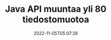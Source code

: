 ---
############################# Static ############################
layout: "product"
date: 2022-11-05T05:07:28
draft: false

product: "Conversion"
product_tag: "conversion"
platform: Java
platform_tag: java

############################# Head ############################
head_title: "Java Asiakirjan muunnossovellusliittymä | Muunna PDF Word Excel PPTX HTML -kuvia"
head_description: "Java Asiakirjan muunnossovellusliittymä. Muunna PDF Word DOC DOCX, Excel-laskentataulukot PPT PPTX, HTML, PSD, MPT MPP, sähköposti MSG EMLX, AutoCAD ja kuvatiedostomuodot."

############################# Header ############################
title: "Java API muuntaa yli 80 tiedostomuotoa"
description: "Yksinkertainen API integroida asiakirjojen ja kuvien muunnostoiminnot Java-sovelluksiin ilman ulkoisten ohjelmistojen asentamista."
button:
    enable: true
    icon: "fas fa-arrow-down"
    label: "Lataa ilmainen kokeiluversio"
    link: "https://downloads.groupdocs.com/conversion/java"

############################# SubMenu ############################
submenu:
    enable: true
    
    left:
        img_alt: "GroupDocs.Conversion for Java"
        image: "https://www.groupdocs.cloud/templates/groupdocs/images/product-logos/groupdocs-conversion-java.png"
        product: "GroupDocs.Conversion"
        platform: "Java"

    middle:
        button:
            # button loop
            - link: "#overview"
              text: "Yleiskatsaus"

            # button loop
            - link: "#features"
              text: "ominaisuudet"

            # button loop
            - link: "#support"
              text: "Tuki"

            # button loop
            - link: "https://products.groupdocs.app/conversion"
              text: "Live-demo"

            # button loop
            - link: "https://purchase.groupdocs.com/pricing/conversion/java"
              text: "Hinnoittelu"

    right:
        link_download: "https://downloads.groupdocs.com/conversion"
        link_learn: "https://docs.groupdocs.com/conversion/java/"
        link_buy: "https://purchase.groupdocs.com"

############################# Overview ############################
overview:
    enable: true
    content: |
      GroupDocs.Conversion for Java yhdistää tehokkaan joukon asiakirjojen muunnossovellusliittymiä kuvien ja asiakirjamuotojen näyttämiseen Java-sovelluksissa ilman lisäohjelmistojen asentamista. Se rasteroi asiakirjat natiivisti ja muuntaa ne SVG+HTML+CSS-muotoon, mikä parantaa asiakirjojen katselun laatua ja tuottaa todenmukaisen, korkealaatuisen tulosteen. Asiakirjan renderöintisovellusliittymän käyttäminen – tarkastele nopeasti PDF-, HTML-, XML-, Microsoft Office Word-, Excel-laskentataulukoita, PowerPoint-esityksiä, Outlook-sähköposteja, Visio-kaavioita, projekteja, metatiedostoja, kuvia ja monia muita tiedostomuotoja helposti ja vähemmän ohjelmointiriskejä. Se voi myös näyttää salasanalla suojattuja tiedostoja ja mahdollistaa asiakirjan esittämisen HTML-, kuva- tai PDF-muodossa renderöinnin jälkeen. Tiedostojen muunnoskirjastomme on melko muokattavissa, koska sen avulla voit näyttää koko asiakirjan tai tehdä sen osittain prosessin nopeuttamiseksi. GroupDocs.Conversion for Java API:n avulla voit tarkastella sivuja, tiettyä solualuetta laskentataulukossa tai jopa renderoida yksittäisen asiakirjakerroksen muodossa, kuten PDF ja CAD.

      GroupDocs.Conversion for Java -sovellusliittymän avulla voit renderöidä asiakirjoja merkinnöillä tai kommenteilla tai ilman niitä tuetuissa tiedostomuodoissa. Sen avulla voit myös lisätä mukautettuja kirjasinhakemistoja ja poimia asiakirjan perustietoja, kuten tiedostotyyppi, laajennus, nimi, sivumäärä jne.
    tabs:
      enable: true
      
      ## TAB ONE ##
      tab_one:
        description: |
          Seuraavassa on yleiskatsaus tuotteesta GroupDocs.Conversion for Java:
        
        right:
          enable: true
          icon: "fab fa-html5"
          title: "Yleiskatsaus"
          content: |
            * Tunnista tiedostotyyppi automaattisesti
            * Muunna asiakirjoja
            * Muunna esitykset
            * Muunna laskentataulukoita
            * Muunna rasterikuvia
            * Muunna PDF-asiakirjoja
            * Muunna muita muotoja
            * Käytä vesileimaa
            * Määritä tiedoston salasana
            * Mukauta muunnos

      ## TAB TWO ##
      tab_two:
        description: |
          GroupDocs.Conversion for Java tukee muuntamista kaikkien suosittujen ja yleisesti käytettyjen [asiakirjatiedostomuotojen] välillä (https://docs.groupdocs.com/conversion/net/supported-document-formats/).

        left:
          enable: true
          table:
            # table loop
            - title: "Muunna kohteesta:"
              content: |
                * **Asiakirjat**: DOC, DOCX, DOCM, DOT, DOTX, DOTM, RTF, TXT, ODT, OTT
                * **Laskentataulukot**: XLS, XLSX, XLSM, XLSB, CSV, XLS2003, ODS, TSV, XLT, XLTX, XLTM, XLAM, FODS, SXC
                * **Esitykset**: PPT, PPTX, PPS, PPSX, ODP, POT, POTX, POTM, PPTM, PPSM, FODP
                * **Kuvat**: TIF, TIFF, JPG, JPEG, PNG, GIF, BMP, ICO, DIB, JPC, JPEG-LS, JPEG2000
                * **Kannettava**: PDF, XPS, OXPS, EPUB
                * **HTML**: HTM, HTML, MHTML
                * **Metatiedostot**: EMZ, WMZ
                * **PhotoShop**: PSD
                * **Projekti**: MPP, MPT, MPX
                * **Outlook**: PST, OST
                * **Sähköposti**: MSG, EML, EMLX
                * **Kaaviot**: VSD, VSDX, VSDM, VSS, VSSM, VST, VSTM, VSX, VTX, VDW, VDX, SVG, SVGZ
                * **AutoCAD**: DXF, DWG, DWF, STL, IFC, DWT
                * **PostScript**: EPS, PS, PSL, CGM
                * **CorelDRAW**: CDR, CMX
                * **Muu**: VCF, PLT, LGS, OTG, MD, AI, LOG

        right:
          enable: true
          table:
            # table loop
            - title: "Muuntaa:"
              content: |
                * **Asiakirjat**: DOC, DOCX, DOCM, DOT, DOTX, DOTM, RTF, TXT, ODT, OTT
                * **Laskentataulukot**: XLS, XLSX, XLSM, XLSB, CSV, XLS2003, TSV, XLTX, ODS, XLAM, FODS, DIF, SXC
                * **Esitykset**: PPT, PPTX, PPS, PPSX, ODP, POTX, POTM, PPTM, PPSM, FODP
                * **Kuvat**: TIF, TIFF, JPG, JPEG, PNG, GIF, BMP, ICO, JPEG2000
                * **Metatiedostot**: EMF, WMF, EMZ, WMZ
                * **Kaaviot**: SVGZ
                * **Kannettava**: PDF, XPS
                * **HTML**: HTM, HTML, MHTML
                **Muu**: MD

      ## TAB THREE ##
      tab_three:
        description: |
          GroupDocs.Conversion for Java tukee seuraavia käyttöjärjestelmiä, kehyksiä ja paketinhallintaohjelmia:
      
        left:
          enable: true
          table:
            # table loop
            - icon: "fab fa-windows"
              title: "Käyttöjärjestelmät"
              content: |
                Windows Desktop, Windows Server, Linux, MacOS

            # table loop
            - icon: "fas fa-code"
              title: "Tuetut puitteet"
              content: |
                Java runtime: J2SE 6.0 and above

        right:
          enable: true
          table:
            # table loop
            - icon: "fas fa-box"
              title: "Paketinhallinta"
              content: |
                Maven

            # table loop
            - icon: "fas fa-tools"
              title: "Paketinhallinta"
              content: |
                NetBeans, Intellij IDEA, Eclipse, etc.

############################# Features ############################
features:
    enable: true
    title: "Tuotteen GroupDocs.Conversion for Java ominaisuudet"

    feature:
      # feature loop
      - icon: "fas fa-copy"
        content: "Helppo integrointi ja mitattu lisensointi"

      # feature loop
      - icon: "fas fa-eye"
        content: "Aseta oletuszoomausasetus, kun muunnat sanoiksi, dioiksi tai soluiksi"

      # feature loop
      - icon: "fas fa-bolt"
        content: "Muunna kaikkiin suosituimpiin rasterikuvamuotoihin tai niistä ja määritä kuvan DPI, korkeus ja leveys"
      
      # feature loop
      - icon: "fas fa-file-powerpoint"
        content: "Muunna PDF ja kuva harmaasävyiksi ja linearisoi PDF-dokumentti verkkoa varten"

      # feature loop
      - icon: "fas fa-code"
        content: "Määritä kirjanmerkkitaso, otsikkotaso ja laajennettu taso Wordin PDF-/XPS-muunnoksessa"

      # feature loop
      - icon: "fas fa-cloud"
        content: "Määritä ja aseta vesileima muunnetussa asiakirjassa taustaksi tekstin taakse näytettäväksi"

      # feature loop
      - icon: "fas fa-remove-format"
        content: "Renderöi sähköpostin otsikko sähköpostista muunnettaessa"

      # feature loop
      - icon: "fas fa-comment-slash"
        content: "Aseta mukautetut kirjasinhakemistot ja nimenomaisesti lataa/korvaa fontti asiakirjan muuntamisen aikana"

      # feature loop
      - icon: "fas fa-location-arrow"
        content: "Aseta oletusfontti korvaamaan puuttuvat fontit asiakirjojen, diojen ja laskentataulukoiden muunnokselle"

      # feature loop
      - icon: "fas fa-border-all"
        content: ""

      # feature loop
      - icon: "fas fa-wrench"
        content: "Muunna laskentataulukko ruudukkoviivojen avulla ja poista kommentit dioista muuntamisen aikana"

      # feature loop
      - icon: "fas fa-columns"
        content: "Muunna tietyt asiakirjasivut PDF-muodoksi ja muunna tietty solualue laskentataulukoissa"

      # feature loop
      - icon: "fas fa-file-word"
        content: "Näytä piilotetut taulukot ja ohita tyhjät rivit ja sarakkeet laskentataulukoita muunnettaessa"

      # feature loop
      - icon: "fas fa-envelope"
        content: "Laske asiakirjan sivujen kokonaismäärä ja aseta salasana suojaamattomaksi asiakirjaksi muuntamisen aikana"

      # feature loop
      - icon: "fas fa-print"
        content: "Mahdollisuus poistaa huomautuksia ja upotettuja tiedostoja PDF-tiedostosta"

      # feature loop
      - icon: "fas fa-file-archive"
        content: "Luo HTML 5 -yhteensopiva merkintä, kun muunnat HTML:ksi"

      # feature loop
      - icon: "fas fa-lock"
        content: "Tunnista automaattisesti lähdetyyppi ja palauta kaikki mahdolliset konversiot, kun muunnat streamista"

      # feature loop
      - icon: "fas fa-file-code"
        content: "Mahdollisuus palauttaa jokainen sivu erillisenä streamina muuntaessasi PDF- tai HTML-muotoon"
      
      # feature loop
      - icon: "fas fa-fill-drip"
        content: "Näytä/piilota merkinnät, kommentit ja seuraa muutoksia, kun muunnat Wordista"

      # feature loop
      - icon: "fas fa-file-excel"
        content: "DOCX-muunnos Tiff G3:ksi varjostusvaihtoehdolla"

      # feature loop
      - icon: "fas fa-heading"
        content: "Muunna tietyt asettelut, kun muunnat CAD-asiakirjasta"

      # feature loop
      - icon: "fas fa-project-diagram"
        content: "Automaattinen nimeäminen tallennettaessa muunnettua asiakirjaa tiedostoksi"

      # feature loop
      - icon: "fas fa-cube"
        content: "Maksullinen lisenssi, jota tuetaan laskutettavaksi API:n käytön perusteella"

      # feature loop
      - icon: "fab fa-uncharted"
        content: "Muunna kaaviot tekstinkäsittelytiedostomuotoihin"
      
      # feature loop
      - icon: "fab fa-uncharted"
        content: "Lisää sivunumeroita muuntaessasi HTML:ää tekstinkäsittelydokumentiksi"

      # feature loop
      - icon: "fab fa-uncharted"
        content: "Muunna XML-asiakirjat mihin tahansa muotoon ilman muuntamista"

      # feature loop
      - icon: "fab fa-uncharted"
        content: "Tarkkaile tiedostojen muuntamisen edistymistä (aloitus, loppu) suoraan asiakaspuolen sovelluksesta"

    more_feature:
      # more_feature_loop
      - title: "Helppo asiakirjamuodon muuntaminen Javalla"
        content: |
          Voit muuntaa useiden asiakirjatyyppien tiedostomuotoja GroupDocs.Conversion for Java API:lla. Tässä sinulle esitetään muutama koodirivi, jolla voit suorittaa perusasiakirjan muuntamisen Javalla.  
            
          {features.more_feature.step1} 
          {features.more_feature.step2} 
          {features.more_feature.step3} 
            
          ```java    
           // Lataa lähdetiedosto DOCX muuntamista varten
          Converter converter = new Converter("input.docx");
          // Valmistele muunnosasetukset kohdemuodolle PDF
          ConvertOptions convertOptions = new FileType().fromExtension("pdf").getConvertOptions();
          // Muunna muotoon PDF
          converter.convert("output.pdf", convertOptions);
          ```
            
      # more_feature_loop
      - title: "Lue asiakirja URL-osoitteesta tai muunnospolusta"
        content: "GroupDocs.Conversion for Java API:n avulla voit lukea syöttöasiakirjaa tiedostopolusta sekä URL-osoitteesta. Vaikka voit tallentaa tulosteen tiedostona tai lähettää tulosteen suoraan streamiin."

      # more_feature_loop
      - title: "Kattava tekninen tuki"
        content: |
          GroupDocs.Conversion for Java on yksinkertainen ja täsmällinen API, jonka voit integroida Java-pohjaisiin sovelluksiisi melko helposti. Jotta pääset käyntiin nopeasti, tarjoamme myös helposti seurattavia koodinäytteitä ja kattavan API-dokumentaation.  
            
          * PdfA_1A
          * PdfA_1B
          * PdfA_2A
          * PdfA_3A
          * PdfA_2B
          * PdfA_2U
          * PdfA_3B
          * PdfA_3U
          * v1_3
          * v1_4
          * v1_5
          * v1_6
          * v1_7
          * PdfX_1A
          * PdfX3

############################# Support ############################
support:
    enable: true

############################# Solutions ############################
solutions:
    enable: true
    title: "GroupDocs.Conversion tarjoaa asiakirjojen muunnossovellusliittymiä muihin suosittuihin kehitysympäristöihin"

    solution:
        # solution loop
        - img_alt: "GroupDocs.Conversion for .NET"
          image: "https://www.groupdocs.cloud/templates/groupdocs/images/product-logos/groupdocs-conversion-net.png"
          product: "GroupDocs.Conversion"
          platform: ".NETTO"
          link: "/conversion/net/"

############################# Back to top ###############################
back_to_top:
  enable: true
---